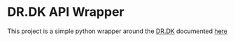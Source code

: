 # DR.DK API Wrapper
This project is a simple python wrapper around the [DR.DK](https://dr.dk)
documented [here](https://www.dr.dk/mu-online/Help/1.4)
